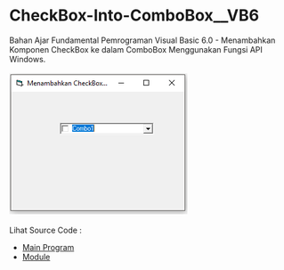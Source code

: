 # CheckBox-Into-ComboBox__VB6
Bahan Ajar Fundamental Pemrograman Visual Basic 6.0 - Menambahkan Komponen CheckBox ke dalam ComboBox Menggunakan Fungsi API Windows.<br><br>
<img src="https://github.com/RizkyKhapidsyah/CheckBox-Into-ComboBox__VB6/blob/master/CheckBox-Into-ComboBox__VB6/results/001.PNG"><br><br>
Lihat Source Code :<br>
- <a href="https://github.com/RizkyKhapidsyah/CheckBox-Into-ComboBox__VB6/blob/master/CheckBox-Into-ComboBox__VB6/Form1.frm">Main Program</a><br>
- <a href="https://github.com/RizkyKhapidsyah/CheckBox-Into-ComboBox__VB6/blob/master/CheckBox-Into-ComboBox__VB6/Module1.bas">Module</a>


